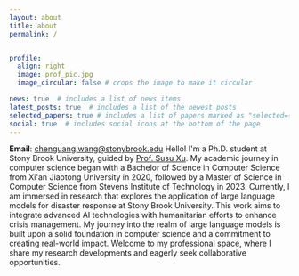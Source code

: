 ```yaml
---
layout: about
title: about
permalink: /


profile:
  align: right
  image: prof_pic.jpg
  image_circular: false # crops the image to make it circular

news: true  # includes a list of news items
latest_posts: true  # includes a list of the newest posts
selected_papers: true # includes a list of papers marked as "selected={true}"
social: true  # includes social icons at the bottom of the page
---
```

**Email**: chenguang.wang@stonybrook.edu
Hello! I'm a Ph.D. student at Stony Brook University, guided by [Prof. Susu Xu](http://susu-xu.com). My academic journey in computer science began with a Bachelor of Science in Computer Science from Xi'an Jiaotong University in 2020, followed by a Master of Science in Computer Science from Stevens Institute of Technology in 2023. Currently, I am immersed in research that explores the application of large language models for disaster response at Stony Brook University. This work aims to integrate advanced AI technologies with humanitarian efforts to enhance crisis management. My journey into the realm of large language models is built upon a solid foundation in computer science and a commitment to creating real-world impact. Welcome to my professional space, where I share my research developments and eagerly seek collaborative opportunities.
